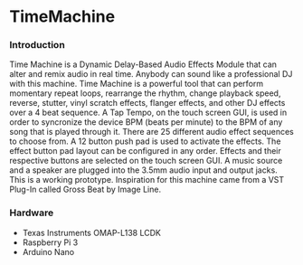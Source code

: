 # TimeMachine

### Introduction

Time Machine is a Dynamic Delay-Based Audio Effects Module that can alter and remix audio in real time. Anybody can sound like a professional DJ with this machine. Time Machine is a powerful tool that can perform momentary repeat loops, rearrange the rhythm, change playback speed, reverse, stutter, vinyl scratch effects, flanger effects, and other DJ effects over a 4 beat sequence. A Tap Tempo, on the touch screen GUI, is used in order to syncronize the device BPM (beats per minute) to the BPM of any song that is played through it. There are 25 different audio effect sequences to choose from. A 12 button push pad is used to activate the effects. The effect button pad layout can be configured in any order. Effects and their respective buttons are selected on the touch screen GUI. A music source and a speaker are plugged into the 3.5mm audio input and output jacks. This is a working prototype. Inspiration for this machine came from a VST Plug-In called Gross Beat by Image Line. 

### Hardware

- Texas Instruments OMAP-L138 LCDK 
- Raspberry Pi 3 
- Arduino Nano
